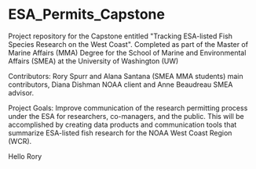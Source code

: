 # ESA_Permits_Capstone
Project repository for the Capstone entitled "Tracking ESA-listed Fish Species Research on the West Coast". Completed as part of the Master of Marine Affairs (MMA) Degree for the School of Marine and Environmental Affairs (SMEA) at the University of Washington (UW)

Contributors:
Rory Spurr and Alana Santana (SMEA MMA students) main contributors, Diana Dishman NOAA client and Anne Beaudreau SMEA advisor.

Project Goals:
Improve communication of the research permitting process under the ESA for researchers, co-managers, and the public. This will be accomplished by creating data products and communication tools that summarize ESA-listed fish research for the NOAA West Coast Region (WCR).


Hello Rory